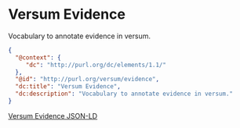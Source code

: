 # Versum Evidence

Vocabulary to annotate evidence in versum.

~~~json
{
  "@context": {
     "dc": "http://purl.org/dc/elements/1.1/"
  },
  "@id": "http://purl.org/versum/evidence",
  "dc:title": "Versum Evidence",
  "dc:description": "Vocabulary to annotate evidence in versum."
}
~~~
[Versum Evidence JSON-LD](evidence.jsonld)